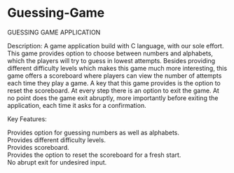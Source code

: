 # Guessing-Game
GUESSING GAME APPLICATION

Description: A game application build with C language, with our sole effort. This game provides option to choose between numbers and alphabets, which the players will try to guess in lowest attempts. Besides providing different difficulty levels which makes this game much more interesting, this game offers a scoreboard where players can view the number of attempts each time they play a game. A key that this game provides is the option to reset the scoreboard. At every step there is an option to exit the game. At no point does the game exit abruptly, more importantly before exiting the application, each time it asks for a confirmation.

Key Features:

Provides option for guessing numbers as well as alphabets.<br>
Provides different difficulty levels.<br>
Provides scoreboard.<br>
Provides the option to reset the scoreboard for a fresh start.<br>
No abrupt exit for undesired input.<br>
